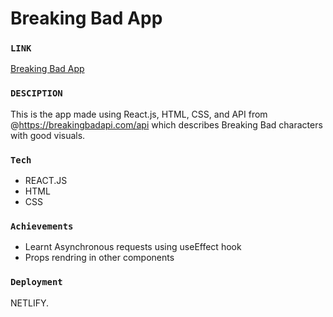 # Breaking Bad App

### `LINK`
[Breaking Bad App](https://breaking-bad-app-01.netlify.app/)

### `DESCIPTION`
This is the app made using React.js, HTML, CSS, and API from @https://breakingbadapi.com/api which describes Breaking Bad characters with good visuals.  

### `Tech`
- REACT.JS
- HTML
- CSS

### `Achievements`
- Learnt Asynchronous requests using useEffect hook
- Props rendring in other components

### `Deployment`
NETLIFY.
